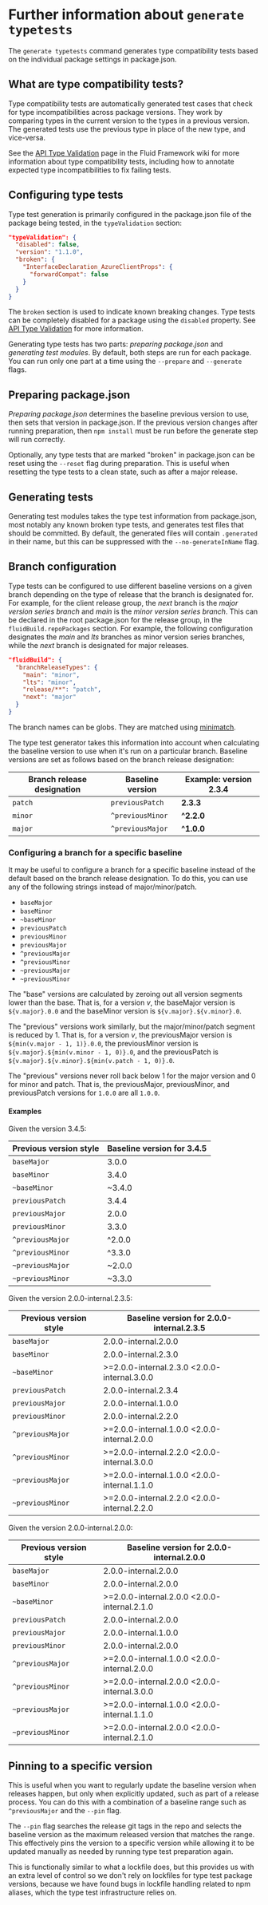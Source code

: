 # Further information about `generate typetests`

The `generate typetests` command generates type compatibility tests based on the individual package settings in
package.json.

## What are type compatibility tests?

Type compatibility tests are automatically generated test cases that check for type incompatibilities across package
versions. They work by comparing types in the current version to the types in a previous version. The generated tests
use the previous type in place of the new type, and vice-versa.

See the [API Type Validation][] page in the Fluid Framework wiki for more information about type compatibility tests,
including how to annotate expected type incompatibilities to fix failing tests.

## Configuring type tests

Type test generation is primarily configured in the package.json file of the package being tested, in the
`typeValidation` section:

```json
"typeValidation": {
  "disabled": false,
  "version": "1.1.0",
  "broken": {
    "InterfaceDeclaration_AzureClientProps": {
      "forwardCompat": false
    }
  }
}
```

The `broken` section is used to indicate known breaking changes. Type tests can be completely disabled for a package
using the `disabled` property. See [API Type Validation][] for more information.

Generating type tests has two parts: _preparing package.json_ and _generating test modules_. By default, both steps are
run for each package. You can run only one part at a time using the `--prepare` and `--generate` flags.

[api type validation]: https://github.com/microsoft/FluidFramework/wiki/API-Type-Validation

## Preparing package.json

_Preparing package.json_ determines the baseline previous version to use, then sets that version in package.json. If the
previous version changes after running preparation, then `npm install` must be run before the generate step will run
correctly.

Optionally, any type tests that are marked "broken" in package.json can be reset using the `--reset` flag during
preparation. This is useful when resetting the type tests to a clean state, such as after a major release.

## Generating tests

Generating test modules takes the type test information from package.json, most notably any known broken type tests, and
generates test files that should be committed. By default, the generated files will contain `.generated` in their name,
but this can be suppressed with the `--no-generateInName` flag.

## Branch configuration

Type tests can be configured to use different baseline versions on a given branch depending on the type of release that
the branch is designated for. For example, for the client release group, the _next_ branch is the _major version series
branch_ and _main_ is the _minor version series branch_. This can be declared in the root package.json for the release
group, in the `fluidBuild.repoPackages` section. For example, the following configuration designates the _main_ and
_lts_ branches as minor version series branches, while the _next_ branch is designated for major releases.

```json
"fluidBuild": {
  "branchReleaseTypes": {
    "main": "minor",
    "lts": "minor",
    "release/**": "patch",
    "next": "major"
  }
}
```

The branch names can be globs. They are matched using [minimatch](https://www.npmjs.com/package/minimatch).

The type test generator takes this information into account when calculating the baseline version to use when it's run
on a particular branch. Baseline versions are set as follows based on the branch release designation:

| Branch release designation | Baseline version | Example: version 2.3.4 |
| -------------------------- | ---------------- | ---------------------- |
| `patch`                    | `previousPatch`  | **2.3.3**              |
| `minor`                    | `^previousMinor` | **^2.2.0**             |
| `major`                    | `^previousMajor` | **^1.0.0**             |

### Configuring a branch for a specific baseline

It may be useful to configure a branch for a specific baseline instead of the default based on the branch release
designation. To do this, you can use any of the following strings instead of major/minor/patch.

-   `baseMajor`
-   `baseMinor`
-   `~baseMinor`
-   `previousPatch`
-   `previousMinor`
-   `previousMajor`
-   `^previousMajor`
-   `^previousMinor`
-   `~previousMajor`
-   `~previousMinor`

The "base" versions are calculated by zeroing out all version segments lower than the base. That is, for a version _v_,
the baseMajor version is `${v.major}.0.0` and the baseMinor version is `${v.major}.${v.minor}.0`.

The "previous" versions work similarly, but the major/minor/patch segment is reduced by 1. That is, for a version _v_,
the previousMajor version is `${min(v.major - 1, 1)}.0.0`, the previousMinor version is
`${v.major}.${min(v.minor - 1, 0)}.0`, and the previousPatch is `${v.major}.${v.minor}.${min(v.patch - 1, 0)}.0`.

The "previous" versions never roll back below 1 for the major version and 0 for minor and patch. That is, the
previousMajor, previousMinor, and previousPatch versions for `1.0.0` are all `1.0.0`.

#### Examples

Given the version 3.4.5:

| Previous version style | Baseline version for **3.4.5** |
| ---------------------- | ------------------------------ |
| `baseMajor`            | 3.0.0                          |
| `baseMinor`            | 3.4.0                          |
| `~baseMinor`           | ~3.4.0                         |
| `previousPatch`        | 3.4.4                          |
| `previousMajor`        | 2.0.0                          |
| `previousMinor`        | 3.3.0                          |
| `^previousMajor`       | ^2.0.0                         |
| `^previousMinor`       | ^3.3.0                         |
| `~previousMajor`       | ~2.0.0                         |
| `~previousMinor`       | ~3.3.0                         |

Given the version 2.0.0-internal.2.3.5:

| Previous version style | Baseline version for **2.0.0-internal.2.3.5** |
| ---------------------- | --------------------------------------------- |
| `baseMajor`            | 2.0.0-internal.2.0.0                          |
| `baseMinor`            | 2.0.0-internal.2.3.0                          |
| `~baseMinor`           | >=2.0.0-internal.2.3.0 <2.0.0-internal.3.0.0  |
| `previousPatch`        | 2.0.0-internal.2.3.4                          |
| `previousMajor`        | 2.0.0-internal.1.0.0                          |
| `previousMinor`        | 2.0.0-internal.2.2.0                          |
| `^previousMajor`       | >=2.0.0-internal.1.0.0 <2.0.0-internal.2.0.0  |
| `^previousMinor`       | >=2.0.0-internal.2.2.0 <2.0.0-internal.3.0.0  |
| `~previousMajor`       | >=2.0.0-internal.1.0.0 <2.0.0-internal.1.1.0  |
| `~previousMinor`       | >=2.0.0-internal.2.2.0 <2.0.0-internal.2.2.0  |

Given the version 2.0.0-internal.2.0.0:

| Previous version style | Baseline version for **2.0.0-internal.2.0.0** |
| ---------------------- | --------------------------------------------- |
| `baseMajor`            | 2.0.0-internal.2.0.0                          |
| `baseMinor`            | 2.0.0-internal.2.0.0                          |
| `~baseMinor`           | >=2.0.0-internal.2.0.0 <2.0.0-internal.2.1.0  |
| `previousPatch`        | 2.0.0-internal.2.0.0                          |
| `previousMajor`        | 2.0.0-internal.1.0.0                          |
| `previousMinor`        | 2.0.0-internal.2.0.0                          |
| `^previousMajor`       | >=2.0.0-internal.1.0.0 <2.0.0-internal.2.0.0  |
| `^previousMinor`       | >=2.0.0-internal.2.0.0 <2.0.0-internal.3.0.0  |
| `~previousMajor`       | >=2.0.0-internal.1.0.0 <2.0.0-internal.1.1.0  |
| `~previousMinor`       | >=2.0.0-internal.2.0.0 <2.0.0-internal.2.1.0  |

## Pinning to a specific version

This is useful when you want to regularly update the baseline version when releases happen, but only when explicitly
updated, such as part of a release process. You can do this with a combination of a baseline range such as
`^previousMajor` and the `--pin` flag.

The `--pin` flag searches the release git tags in the repo and selects the baseline version as the maximum released
version that matches the range. This effectively pins the version to a specific version while allowing it to be updated
manually as needed by running type test preparation again.

This is functionally similar to what a lockfile does, but this provides us with an extra level of control so we don't
rely on lockfiles for type test package versions, because we have found bugs in lockfile handling related to npm
aliases, which the type test infrastructure relies on.
